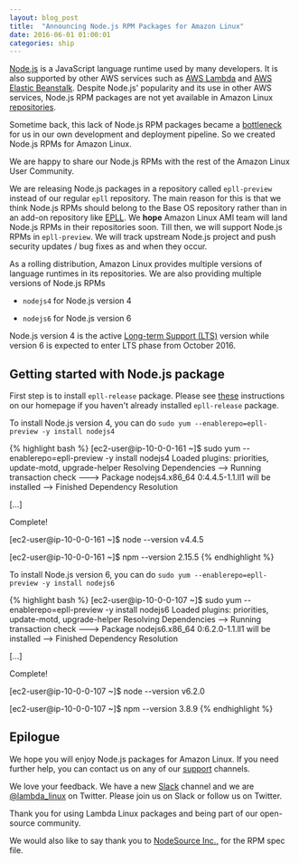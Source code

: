```yaml
---
layout: blog_post
title:  "Announcing Node.js RPM Packages for Amazon Linux"
date: 2016-06-01 01:00:01
categories: ship
---
```

[Node.js](https://nodejs.org/en/) is a JavaScript language runtime used by many developers. It is also supported by other AWS services such as [AWS Lambda](http://docs.aws.amazon.com/lambda/latest/dg/current-supported-versions.html) and [AWS Elastic Beanstalk](http://docs.aws.amazon.com/elasticbeanstalk/latest/dg/concepts.platforms.html#concepts.platforms.nodejs). Despite Node.js' popularity and its use in other AWS services, Node.js RPM packages are not yet available in Amazon Linux [repositories](https://aws.amazon.com/amazon-linux-ami/2016.03-packages/).

Sometime back, this lack of Node.js RPM packages became a [bottleneck](https://en.wikipedia.org/wiki/Continuous-flow_manufacturing) for us in our own development and deployment pipeline. So we created Node.js RPMs for Amazon Linux.

We are happy to share our Node.js RPMs with the rest of the Amazon Linux User Community. 

We are releasing Node.js packages in a repository called `epll-preview` instead of our regular `epll` repository. The main reason for this is that we think Node.js RPMs should belong to the Base OS repository rather than in an add-on repository like [EPLL](/blog/2014/12/15/announcing-extra-packages-for-amazon-linux-and-lambda-linux-project/). We **hope** Amazon Linux AMI team will land Node.js RPMs in their repositories soon. Till then, we will support Node.js RPMs in `epll-preview`. We will track upstream Node.js project and push security updates / bug fixes as and when they occur.

As a rolling distribution, Amazon Linux provides multiple versions of language runtimes in its repositories. We are also providing multiple versions of Node.js RPMs 

*  `nodejs4` for Node.js version 4

*  `nodejs6` for Node.js version 6

Node.js version 4 is the active [Long-term Support (LTS)](https://github.com/nodejs/LTS) version while version 6 is expected to enter LTS phase from October 2016.

## Getting started with Node.js package

First step is to install `epll-release` package. Please see [these](/#getting-started) instructions on our homepage if you haven't already installed `epll-release` package.

To install Node.js version 4, you can do `sudo yum --enablerepo=epll-preview -y install nodejs4`

{% highlight bash %}
[ec2-user@ip-10-0-0-161 ~]$ sudo yum --enablerepo=epll-preview -y install nodejs4
Loaded plugins: priorities, update-motd, upgrade-helper
Resolving Dependencies
--> Running transaction check
---> Package nodejs4.x86_64 0:4.4.5-1.1.ll1 will be installed
--> Finished Dependency Resolution

[...]

Complete!

[ec2-user@ip-10-0-0-161 ~]$ node --version
v4.4.5

[ec2-user@ip-10-0-0-161 ~]$ npm --version
2.15.5
{% endhighlight %} 

To install Node.js version 6, you can do `sudo yum --enablerepo=epll-preview -y install nodejs6`

{% highlight bash %}
[ec2-user@ip-10-0-0-107 ~]$ sudo yum --enablerepo=epll-preview -y install nodejs6
Loaded plugins: priorities, update-motd, upgrade-helper
Resolving Dependencies
--> Running transaction check
---> Package nodejs6.x86_64 0:6.2.0-1.1.ll1 will be installed
--> Finished Dependency Resolution

[...]

Complete!

[ec2-user@ip-10-0-0-107 ~]$ node --version
v6.2.0

[ec2-user@ip-10-0-0-107 ~]$ npm --version
3.8.9
{% endhighlight %} 

## Epilogue

We hope you will enjoy Node.js packages for Amazon Linux. If you need further help, you can contact us on any of our [support](/support/) channels. 

We love your feedback. We have a new [Slack](http://slack.lambda-linux.io/) channel and we are [@lambda_linux](https://twitter.com/lambda_linux) on Twitter. Please join us on Slack or follow us on Twitter.

Thank you for using Lambda Linux packages and being part of our open-source community.

We would also like to say thank you to [NodeSource Inc.,](https://nodesource.com/) for the RPM spec file.
